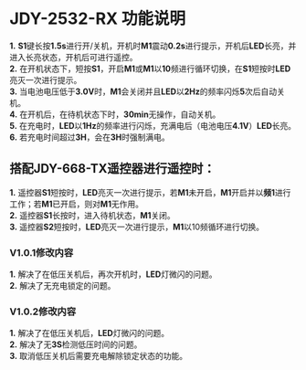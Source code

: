 # JDY-2532-RX 功能说明  
**1.** **S1**键长按**1.5s**进行开/关机，开机时**M1**震动**0.2s**进行提示，开机后**LED**长亮，并进入长亮状态，开机后可进行遥控。  
**2.** 在开机状态下，短按**S1**，开启**M1**或**M1**以**10**频进行循环切换，在**S1**短按时**LED**亮灭一次进行提示。  
**3.** 当电池电压低于**3.0V**时，**M1**会关闭并且**LED**以**2Hz**的频率闪烁**5**次后自动关机。  
**4.** 在开机后，在待机状态下时，**30min**无操作，自动关机。  
**5.** 在充电时，**LED**以**1Hz**的频率进行闪烁，充满电后（电池电压**4.1V**）**LED**长亮。  
**6.** 若充电时间超过**3H**，会在**3H**时强制满电。

## 搭配JDY-668-TX遥控器进行遥控时：  
**1.** 遥控器**S1**短按时，**LED**亮灭一次进行提示，若**M1**未开启，**M1**开启并以**频1**进行工作；若**M1**已开启，则对**M1**无作用。  
**2.** 遥控器**S1**长按时，进入待机状态，**M1**关闭。  
**3.** 遥控器**S2**短按时，**LED**亮灭一次进行提示，**M1**以10频循环进行切换。 

### V1.0.1修改内容  
**1.** 解决了在低压关机后，再次开机时，**LED**灯微闪的问题。  
**2.** 解决了无充电锁定的问题。  

### V1.0.2修改内容
**1.** 解决了在低压关机后，**LED**灯微闪的问题。  
**2.** 解决了无**3S**检测低压时间的问题。  
**3.** 取消低压关机后需要充电解除锁定状态的功能。
